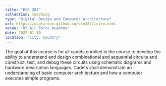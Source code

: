 ```yaml
---
title: "ECE 281"
collection: teaching
type: "Digital Design and Computer Architecture"
url: https://usafa-ece.github.io/ece382/intro.html
venue: "US Air Force Academy"
date: 2022-01-10
location: "City, Country"
---
```



The goal of this course is for all cadets enrolled in the course to develop the ability to understand and design combinational and sequential circuits and construct, test, and debug these circuits using schematic diagrams and hardware description languages. Cadets shall demonstrate an understanding of basic computer architecture and how a computer executes simple programs.